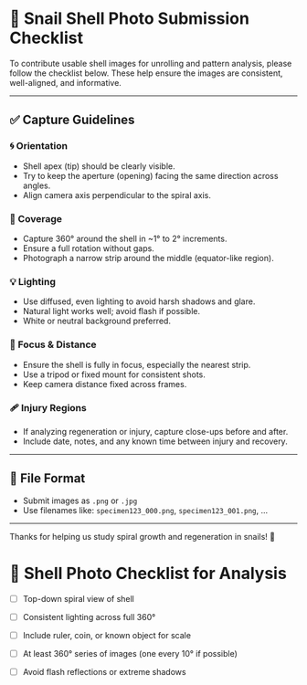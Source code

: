 # 📸 Snail Shell Photo Submission Checklist

To contribute usable shell images for unrolling and pattern analysis, please follow the checklist below. These help ensure the images are consistent, well-aligned, and informative.

---

## ✅ Capture Guidelines

### 🌀 Orientation
- Shell apex (tip) should be clearly visible.
- Try to keep the aperture (opening) facing the same direction across angles.
- Align camera axis perpendicular to the spiral axis.

### 🔄 Coverage
- Capture 360° around the shell in ~1° to 2° increments.
- Ensure a full rotation without gaps.
- Photograph a narrow strip around the middle (equator-like region).

### 💡 Lighting
- Use diffused, even lighting to avoid harsh shadows and glare.
- Natural light works well; avoid flash if possible.
- White or neutral background preferred.

### 🎯 Focus & Distance
- Ensure the shell is fully in focus, especially the nearest strip.
- Use a tripod or fixed mount for consistent shots.
- Keep camera distance fixed across frames.

### 🩹 Injury Regions
- If analyzing regeneration or injury, capture close-ups before and after.
- Include date, notes, and any known time between injury and recovery.

---

## 💾 File Format
- Submit images as `.png` or `.jpg`
- Use filenames like: `specimen123_000.png`, `specimen123_001.png`, ...

---

Thanks for helping us study spiral growth and regeneration in snails! 🐌
# 🐌 Shell Photo Checklist for Analysis

- [ ] Top-down spiral view of shell
- [ ] Consistent lighting across full 360°
- [ ] Include ruler, coin, or known object for scale
- [ ] At least 360° series of images (one every 10° if possible)
- [ ] Avoid flash reflections or extreme shadows

